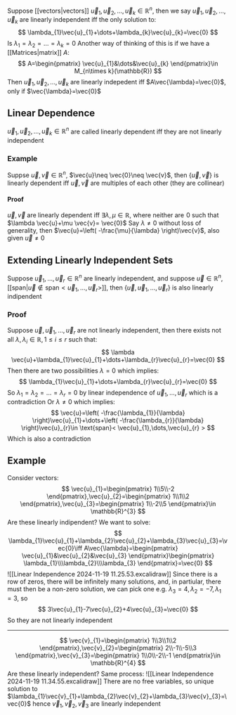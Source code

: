 Suppose [[vectors|vectors]] $\vec{u}_{1},\vec{u}_{2},\dots,\vec{u}_{k}\in\mathbb{R}^{n}$, then we say $\vec{u}_{1},\vec{u}_{2},\dots,\vec{u}_{k}$ are linearly independent iff the only solution to:
$$
\lambda_{1}\vec{u}_{1}+\dots+\lambda_{k}\vec{u}_{k}=\vec{0}
$$
Is $\lambda_{1}=\lambda_{2}=\dots=\lambda_{k}=0$ 
Another way of thinking of this is if we have a [[Matrices|matrix]] $A$:
$$
A=\begin{pmatrix}
\vec{u}_{1}&\dots&\vec{u}_{k}
\end{pmatrix}\in M_{n\times k}(\mathbb{R})
$$
Then $\vec{u}_{1},\vec{u}_{2},\dots,\vec{u}_{k}$ are linearly indepedent iff $A\vec{\lambda}=\vec{0}$, only if $\vec{\lambda}=\vec{0}$
## Linear Dependence
$\vec{u}_{1},\vec{u}_{2},\dots,\vec{u}_{k}\in\mathbb{R}^{n}$ are called linearly dependent iff they are not linearly independent
### Example
Suppse $\vec{u},\vec{v}\in\mathbb{R}^{n}$, $\vec{u}\neq  \vec{0}\neq \vec{v}$, then $\{ \vec{u},\vec{v} \}$ is linearly dependent iff $\vec{u},\vec{v}$ are multiples of each other (they are collinear)
#### Proof
$\vec{u},\vec{v}$ are linearly dependent iff $\exists\lambda,\mu \in\mathbb{R}$, where neither are $\hspace{0pt}0$ such that $\lambda \vec{u}+\mu \vec{v}= \vec{0}$
Say $\lambda \neq 0$ without loss of generality, then $\vec{u}=\left( -\frac{\mu}{\lambda} \right)\vec{v}$, also given $\vec{u}\neq 0$
## Extending Linearly Independent Sets
Suppose $\vec{u}_{1},\dots,\vec{u}_{r}\in\mathbb{R}^{n}$ are linearly independent, and suppose $\vec{u}\in\mathbb{R}^{n}$, [[span|$\vec{u} \not\in \text{span}< \vec{u}_{1},\dots,\vec{u}_{r} >$]], then $\{\vec{u}, \vec{u}_{1},\dots,\vec{u}_{r} \}$ is also linearly indipendent
### Proof
Suppose $\vec{u},\vec{u}_{1},\dots,\vec{u}_{r}$ are not linearly independent, then there exists not all $\lambda,\lambda_{i}\in\mathbb{R},1\leq i\leq r$ such that:
$$
\lambda \vec{u}+\lambda_{1}\vec{u}_{1}+\dots+\lambda_{r}\vec{u}_{r}=\vec{0}
$$
Then there are two possibilities
$\lambda=0$ which implies:
$$
\lambda_{1}\vec{u}_{1}+\dots+\lambda_{r}\vec{u}_{r}=\vec{0}
$$
So $\lambda_{1}=\lambda_{2}=\dots=\lambda _{r}=0$ by linear independence of $\vec{u}_{1},\dots,\vec{u}_{r}$ which is a contradiction
Or $\lambda \neq 0$ which implies:
$$
\vec{u}=\left( -\frac{\lambda_{1}}{\lambda} \right)\vec{u}_{1}+\dots+\left( -\frac{\lambda_{r}}{\lambda} \right)\vec{u}_{r}\in \text{span}< \vec{u}_{1},\dots,\vec{u}_{r} > 
$$
Which is also a contradiction
## Example
Consider vectors:
$$
\vec{u}_{1}=\begin{pmatrix}
1\\5\\-2
\end{pmatrix},\vec{u}_{2}=\begin{pmatrix}
1\\1\\2
\end{pmatrix},\vec{u}_{3}=\begin{pmatrix}
1\\-2\\5
\end{pmatrix}\in \mathbb{R}^{3}
$$
Are these linearly indipendent?
We want to solve:
$$
\lambda_{1}\vec{u}_{1}+\lambda_{2}\vec{u}_{2}+\lambda_{3}\vec{u}_{3}=\vec{0}\iff A\vec{\lambda}=\begin{pmatrix}
\vec{u}_{1}&\vec{u}_{2}&\vec{u}_{3}
\end{pmatrix}\begin{pmatrix}
\lambda_{1}\\\lambda_{2}\\\lambda_{3}
\end{pmatrix}=\vec{0}
$$
![[Linear Independence 2024-11-19 11.25.53.excalidraw]]
Since there is a row of zeros, there will be infinitely many solutions, and, in partiular, there must then be a non-zero solution, we can pick one e.g. $\lambda_{3}=4,\lambda_{2}=-7,\lambda_{1}=3$, so
$$
3\vec{u}_{1}-7\vec{u}_{2}+4\vec{u}_{3}=\vec{0}
$$
So they are not linearly independent
___
$$
\vec{v}_{1}=\begin{pmatrix}
1\\3\\1\\2
\end{pmatrix},\vec{v}_{2}=\begin{pmatrix}
2\\-1\\-5\\3
\end{pmatrix},\vec{v}_{3}=\begin{pmatrix}
1\\0\\-2\\-1
\end{pmatrix}\in \mathbb{R}^{4}
$$
Are these linearly independent?
Same process:
![[Linear Independence 2024-11-19 11.34.55.excalidraw]]
There are no free variables, so unique solution to $\lambda_{1}\vec{v}_{1}+\lambda_{2}\vec{v}_{2}+\lambda_{3}\vec{v}_{3}=\vec{0}$ hence $\vec{v}_{1},\vec{v}_{2},\vec{v}_{3}$ are linearly independent